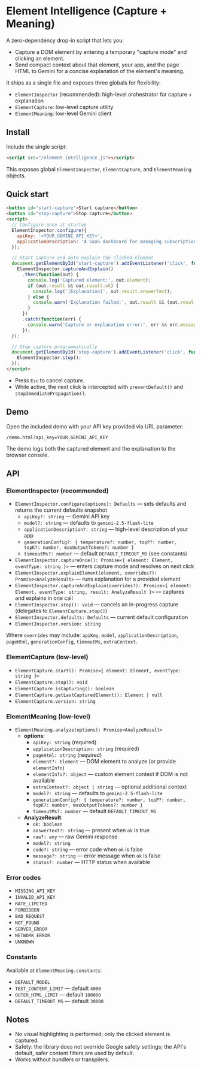 # Element Intelligence (Capture + Meaning)

A zero-dependency drop-in script that lets you:
- Capture a DOM element by entering a temporary "capture mode" and clicking an element.
- Send compact context about that element, your app, and the page HTML to Gemini for a concise explanation of the element's meaning.

It ships as a single file and exposes three globals for flexibility:
- `ElementInspector` (recommended): high-level orchestrator for capture + explanation
- `ElementCapture`: low-level capture utility
- `ElementMeaning`: low-level Gemini client

## Install

Include the single script:

```html
<script src="/element-intelligence.js"></script>
```

This exposes global `ElementInspector`, `ElementCapture`, and `ElementMeaning` objects.

## Quick start

```html
<button id="start-capture">Start capture</button>
<button id="stop-capture">Stop capture</button>
<script>
  // Configure once at startup
  ElementInspector.configure({
    apiKey: '<YOUR_GEMINI_API_KEY>',
    applicationDescription: 'A SaaS dashboard for managing subscriptions and invoices'
  });

  // Start capture and auto-explain the clicked element
  document.getElementById('start-capture').addEventListener('click', function() {
    ElementInspector.captureAndExplain()
      .then(function(out) {
        console.log('Captured element:', out.element);
        if (out.result && out.result.ok) {
          console.log('[Explanation]', out.result.answerText);
        } else {
          console.warn('Explanation failed:', out.result && (out.result.message || out.result.code));
        }
      })
      .catch(function(err) {
        console.warn('Capture or explanation error:', err && err.message);
      });
  });

  // Stop capture programmatically
  document.getElementById('stop-capture').addEventListener('click', function() {
    ElementInspector.stop();
  });
</script>
```

- Press `Esc` to cancel capture.
- While active, the next click is intercepted with `preventDefault()` and `stopImmediatePropagation()`.

## Demo

Open the included demo with your API key provided via URL parameter:

```
/demo.html?api_key=YOUR_GEMINI_API_KEY
```

The demo logs both the captured element and the explanation to the browser console.

## API

### ElementInspector (recommended)
- `ElementInspector.configure(options): Defaults` — sets defaults and returns the current defaults snapshot
  - `apiKey?: string` — Gemini API key
  - `model?: string` — defaults to `gemini-2.5-flash-lite`
  - `applicationDescription?: string` — high-level description of your app
  - `generationConfig?: { temperature?: number, topP?: number, topK?: number, maxOutputTokens?: number }`
  - `timeoutMs?: number` — default `DEFAULT_TIMEOUT_MS` (see constants)
- `ElementInspector.captureOnce(): Promise<{ element: Element, eventType: string }>` — enters capture mode and resolves on next click
- `ElementInspector.explainElement(element, overrides?): Promise<AnalyzeResult>` — runs explanation for a provided element
- `ElementInspector.captureAndExplain(overrides?): Promise<{ element: Element, eventType: string, result: AnalyzeResult }>` — captures and explains in one call
- `ElementInspector.stop(): void` — cancels an in-progress capture (delegates to `ElementCapture.stop()`)
- `ElementInspector.defaults: Defaults` — current default configuration
- `ElementInspector.version: string`

Where `overrides` may include: `apiKey`, `model`, `applicationDescription`, `pageHtml`, `generationConfig`, `timeoutMs`, `extraContext`.

### ElementCapture (low-level)
- `ElementCapture.start(): Promise<{ element: Element, eventType: string }>`
- `ElementCapture.stop(): void`
- `ElementCapture.isCapturing(): boolean`
- `ElementCapture.getLastCapturedElement(): Element | null`
- `ElementCapture.version: string`

### ElementMeaning (low-level)
- `ElementMeaning.analyze(options): Promise<AnalyzeResult>`
  - **options**:
    - `apiKey: string` (required)
    - `applicationDescription: string` (required)
    - `pageHtml: string` (required)
    - `element?: Element` — DOM element to analyze (or provide `elementInfo`)
    - `elementInfo?: object` — custom element context if DOM is not available
    - `extraContext?: object | string` — optional additional context
    - `model?: string` — defaults to `gemini-2.5-flash-lite`
    - `generationConfig?: { temperature?: number, topP?: number, topK?: number, maxOutputTokens?: number }`
    - `timeoutMs?: number` — default `DEFAULT_TIMEOUT_MS`
  - **AnalyzeResult**:
    - `ok: boolean`
    - `answerText?: string` — present when `ok` is true
    - `raw?: any` — raw Gemini response
    - `model?: string`
    - `code?: string` — error code when `ok` is false
    - `message?: string` — error message when `ok` is false
    - `status?: number` — HTTP status when available

### Error codes
- `MISSING_API_KEY`
- `INVALID_API_KEY`
- `RATE_LIMITED`
- `FORBIDDEN`
- `BAD_REQUEST`
- `NOT_FOUND`
- `SERVER_ERROR`
- `NETWORK_ERROR`
- `UNKNOWN`

### Constants
Available at `ElementMeaning.constants`:
- `DEFAULT_MODEL`
- `TEXT_CONTENT_LIMIT` — default `4000`
- `OUTER_HTML_LIMIT` — default `100000`
- `DEFAULT_TIMEOUT_MS` — default `30000`

## Notes

- No visual highlighting is performed; only the clicked element is captured.
- Safety: the library does not override Google safety settings; the API's default, safer content filters are used by default.
- Works without bundlers or transpilers.